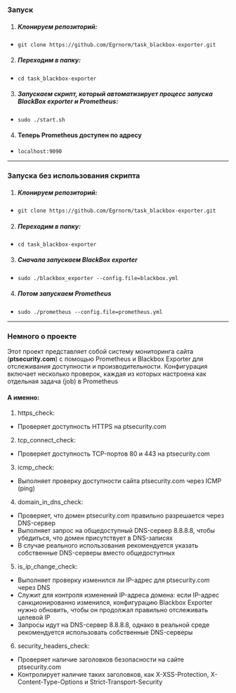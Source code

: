 
### Запуск  
1. ##### Клонируем репозиторий:  
- `git clone https://github.com/Egrnorm/task_blackbox-exporter.git`  
2. ##### Переходим в папку:  
- `cd task_blackbox-exporter`  
3. ##### Запускаем скрипт, который автоматизирует процесс запуска BlackBox exporter и Prometheus:
- `sudo ./start.sh`  
4. #### Теперь Prometheus доступен по адресу
- `localhost:9090`
---
### Запуска без использования скрипта
1. ##### Клонируем репозиторий:  
- `git clone https://github.com/Egrnorm/task_blackbox-exporter.git`  
2. ##### Переходим в папку:  
- `cd task_blackbox-exporter`
3. ##### Сначала запускаем BlackBox exporter
- `sudo ./blackbox_exporter --config.file=blackbox.yml`
4. ##### Потом запускаем Prometheus
- `sudo ./prometheus --config.file=prometheus.yml`

---
### Немного о проекте  
Этот проект представляет собой систему мониторинга сайта (**ptsecurity.com**) с помощью Prometheus и Blackbox Exporter для отслеживания доступности и производительности. Конфигурация включает несколько проверок, каждая из которых настроена как отдельная задача (job) в Prometheus  
#### А именно:  
1. https_check:  
- Проверяет доступность HTTPS на ptsecurity.com  
2. tcp_connect_check:  
- Проверяет доступность TCP-портов 80 и 443 на ptsecurity.com  
3. icmp_check:  
- Выполняет проверку доступности сайта ptsecurity.com через ICMP (ping)  
4. domain_in_dns_check:  
- Проверяет, что домен ptsecurity.com правильно разрешается через DNS-сервер  
- Выполняет запрос на общедоступный DNS-сервер 8.8.8.8, чтобы убедиться, что домен присутствует в DNS-записях  
- В случае реального использования рекомендуется указать собственные DNS-серверы вместо общедоступных  
5. is_ip_change_check:  
- Выполняет проверку изменился ли IP-адрес для ptsecurity.com через DNS  
- Служит для контроля изменений IP-адреса домена: если IP-адрес санкционированно изменился, конфигурацию Blackbox Exporter нужно обновить, чтобы он продолжал правильно отслеживать целевой IP  
- Запросы идут на DNS-сервер 8.8.8.8, однако в реальной среде рекомендуется использовать собственные DNS-серверы  
6. security_headers_check:  
- Проверяет наличие заголовков безопасности на сайте ptsecurity.com  
- Контролирует наличие таких заголовков, как X-XSS-Protection, X-Content-Type-Options и Strict-Transport-Security
